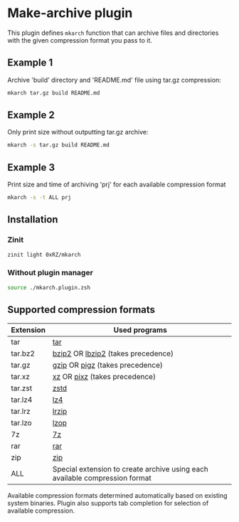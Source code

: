 # Make-archive plugin

This plugin defines `mkarch` function that can archive files and directories with the given compression format you pass to it.

## Example 1

Archive 'build' directory and 'README.md' file using tar.gz compression:

```bash
mkarch tar.gz build README.md
```

## Example 2

Only print size without outputting tar.gz archive:

```bash
mkarch -s tar.gz build README.md
```

## Example 3

Print size and time of archiving 'prj' for each available compression format

```bash
mkarch -s -t ALL prj
```

## Installation

### Zinit

```zsh
zinit light 0xRZ/mkarch
```

### Without plugin manager

```zsh
source ./mkarch.plugin.zsh
```

## Supported compression formats

| Extension | Used programs                                                                                        |
|-----------|------------------------------------------------------------------------------------------------------|
| tar       | [tar](https://www.gnu.org/software/tar/)                                                             |
| tar.bz2   | [bzip2]( https://sourceware.org/bzip2/) OR [lbzip2]( http://lbzip2.org) (takes precedence)           |
| tar.gz    | [gzip]( https://www.gnu.org/software/gzip/) OR [pigz]( https://www.zlib.net/pigz) (takes precedence) |
| tar.xz    | [xz]( https://tukaani.org/xz/) OR [pixz]( https://github.com/vasi/pixz) (takes precedence)           |
| tar.zst   | [zstd](https://facebook.github.io/zstd/)                                                             |
| tar.lz4   | [lz4]( http://www.lz4.org/)                                                                          |
| tar.lrz   | [lrzip]( https://github.com/ckolivas/lrzip)                                                          |
| tar.lzo   | [lzop]( https://www.lzop.org/)                                                                       |
| 7z        | [7z]( https://github.com/jinfeihan57/p7zip)                                                          |
| rar       | [rar]( https://www.rarlab.com)                                                                       |
| zip       | [zip]( http://www.info-zip.org/Zip.html)                                                             |
| ALL       | Special extension to create archive using each available compression format                          |

Available compression formats determined automatically based on existing system binaries. Plugin also supports tab completion for selection of available compression.

